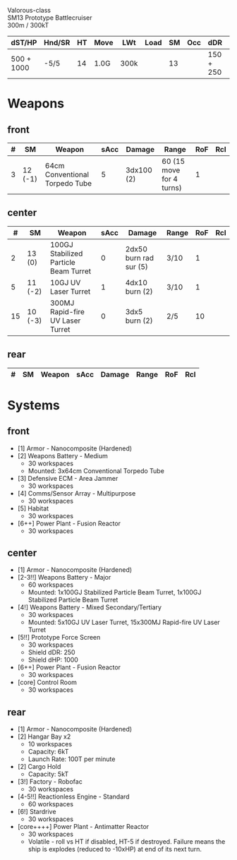 Valorous-class  
SM13 Prototype Battlecruiser  
300m / 300kT


| dST/HP | Hnd/SR | HT | Move | LWt | Load | SM | Occ | dDR | Range | Cost |
|--------|--------|----|------|-----|------|----|-----|-----|-------|------|
|500 + 1000|-5/5|14|1.0G|300k|  |13|  |150 + 250|  |$99.92B|


Weapons
===


front
---
| # | SM | Weapon | sAcc | Damage | Range | RoF | Rcl |
|---|----|--------|------|--------|-------|-----|-----|
|3|12 (-1)|64cm Conventional Torpedo Tube|5|3dx100 (2)|60 (15 move for 4 turns)|1||


center
---
| # | SM | Weapon | sAcc | Damage | Range | RoF | Rcl |
|---|----|--------|------|--------|-------|-----|-----|
|2|13 (0)|100GJ Stabilized Particle Beam Turret|0|2dx50 burn rad sur (5)|3/10|1||
|5|11 (-2)|10GJ UV Laser Turret|1|4dx10 burn (2)|3/10|1||
|15|10 (-3)|300MJ Rapid-fire UV Laser Turret|0|3dx5 burn (2)|2/5|10||


rear
---
| # | SM | Weapon | sAcc | Damage | Range | RoF | Rcl |
|---|----|--------|------|--------|-------|-----|-----|


Systems
===


front
---
* [1] Armor - Nanocomposite (Hardened)
* [2] Weapons Battery - Medium
	 - 30 workspaces
	 - Mounted: 3x64cm Conventional Torpedo Tube
* [3] Defensive ECM - Area Jammer
	 - 30 workspaces
* [4] Comms/Sensor Array - Multipurpose
	 - 30 workspaces
* [5] Habitat
	 - 30 workspaces
* [6++] Power Plant - Fusion Reactor
	 - 30 workspaces


center
---
* [1] Armor - Nanocomposite (Hardened)
* [2-3!!] Weapons Battery - Major
	 - 60 workspaces
	 - Mounted: 1x100GJ Stabilized Particle Beam Turret, 1x100GJ Stabilized Particle Beam Turret
* [4!] Weapons Battery - Mixed Secondary/Tertiary
	 - 30 workspaces
	 - Mounted: 5x10GJ UV Laser Turret, 15x300MJ Rapid-fire UV Laser Turret
* [5!!] Prototype Force Screen
	 - 30 workspaces
	 - Shield dDR: 250
	 - Shield dHP: 1000
* [6++] Power Plant - Fusion Reactor
	 - 30 workspaces
* [core] Control Room
	 - 30 workspaces


rear
---
* [1] Armor - Nanocomposite (Hardened)
* [2] Hangar Bay x2
	 - 10 workspaces
	 - Capacity: 6kT
	 - Launch Rate: 100T per minute
* [2] Cargo Hold
	 - Capacity: 5kT
* [3!] Factory - Robofac
	 - 30 workspaces
* [4-5!!] Reactionless Engine - Standard
	 - 60 workspaces
* [6!] Stardrive
	 - 30 workspaces
* [core++++] Power Plant - Antimatter Reactor
	 - 30 workspaces
	 - Volatile - roll vs HT if disabled, HT-5 if destroyed. Failure means the ship is explodes (reduced to -10xHP) at end of its next turn.
